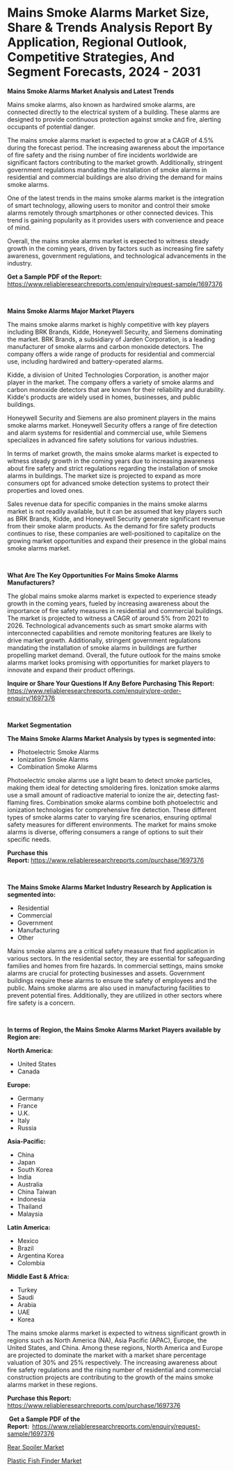 <p><h1>Mains Smoke Alarms Market Size, Share & Trends Analysis Report By Application, Regional Outlook, Competitive Strategies, And Segment Forecasts, 2024 - 2031</h1></p><p><strong>Mains Smoke Alarms Market Analysis and Latest Trends</strong></p>
<p><p>Mains smoke alarms, also known as hardwired smoke alarms, are connected directly to the electrical system of a building. These alarms are designed to provide continuous protection against smoke and fire, alerting occupants of potential danger.</p><p>The mains smoke alarms market is expected to grow at a CAGR of 4.5% during the forecast period. The increasing awareness about the importance of fire safety and the rising number of fire incidents worldwide are significant factors contributing to the market growth. Additionally, stringent government regulations mandating the installation of smoke alarms in residential and commercial buildings are also driving the demand for mains smoke alarms.</p><p>One of the latest trends in the mains smoke alarms market is the integration of smart technology, allowing users to monitor and control their smoke alarms remotely through smartphones or other connected devices. This trend is gaining popularity as it provides users with convenience and peace of mind.</p><p>Overall, the mains smoke alarms market is expected to witness steady growth in the coming years, driven by factors such as increasing fire safety awareness, government regulations, and technological advancements in the industry.</p></p>
<p><strong>Get a Sample PDF of the Report:&nbsp;</strong> <a href="https://www.reliableresearchreports.com/enquiry/request-sample/1697376">https://www.reliableresearchreports.com/enquiry/request-sample/1697376</a></p>
<p>&nbsp;</p>
<p><strong>Mains Smoke Alarms Major Market Players</strong></p>
<p><p>The mains smoke alarms market is highly competitive with key players including BRK Brands, Kidde, Honeywell Security, and Siemens dominating the market. BRK Brands, a subsidiary of Jarden Corporation, is a leading manufacturer of smoke alarms and carbon monoxide detectors. The company offers a wide range of products for residential and commercial use, including hardwired and battery-operated alarms.</p><p>Kidde, a division of United Technologies Corporation, is another major player in the market. The company offers a variety of smoke alarms and carbon monoxide detectors that are known for their reliability and durability. Kidde's products are widely used in homes, businesses, and public buildings.</p><p>Honeywell Security and Siemens are also prominent players in the mains smoke alarms market. Honeywell Security offers a range of fire detection and alarm systems for residential and commercial use, while Siemens specializes in advanced fire safety solutions for various industries.</p><p>In terms of market growth, the mains smoke alarms market is expected to witness steady growth in the coming years due to increasing awareness about fire safety and strict regulations regarding the installation of smoke alarms in buildings. The market size is projected to expand as more consumers opt for advanced smoke detection systems to protect their properties and loved ones.</p><p>Sales revenue data for specific companies in the mains smoke alarms market is not readily available, but it can be assumed that key players such as BRK Brands, Kidde, and Honeywell Security generate significant revenue from their smoke alarm products. As the demand for fire safety products continues to rise, these companies are well-positioned to capitalize on the growing market opportunities and expand their presence in the global mains smoke alarms market.</p></p>
<p>&nbsp;</p>
<p><strong>What Are The Key Opportunities For Mains Smoke Alarms Manufacturers?</strong></p>
<p><p>The global mains smoke alarms market is expected to experience steady growth in the coming years, fueled by increasing awareness about the importance of fire safety measures in residential and commercial buildings. The market is projected to witness a CAGR of around 5% from 2021 to 2026. Technological advancements such as smart smoke alarms with interconnected capabilities and remote monitoring features are likely to drive market growth. Additionally, stringent government regulations mandating the installation of smoke alarms in buildings are further propelling market demand. Overall, the future outlook for the mains smoke alarms market looks promising with opportunities for market players to innovate and expand their product offerings.</p></p>
<p><strong>Inquire or Share Your Questions If Any Before Purchasing This Report:</strong> <a href="https://www.reliableresearchreports.com/enquiry/pre-order-enquiry/1697376">https://www.reliableresearchreports.com/enquiry/pre-order-enquiry/1697376</a></p>
<p>&nbsp;</p>
<p><strong>Market Segmentation</strong></p>
<p><strong>The Mains Smoke Alarms Market Analysis by types is segmented into:</strong></p>
<p><ul><li>Photoelectric Smoke Alarms</li><li>Ionization Smoke Alarms</li><li>Combination Smoke Alarms</li></ul></p>
<p><p>Photoelectric smoke alarms use a light beam to detect smoke particles, making them ideal for detecting smoldering fires. Ionization smoke alarms use a small amount of radioactive material to ionize the air, detecting fast-flaming fires. Combination smoke alarms combine both photoelectric and ionization technologies for comprehensive fire detection. These different types of smoke alarms cater to varying fire scenarios, ensuring optimal safety measures for different environments. The market for mains smoke alarms is diverse, offering consumers a range of options to suit their specific needs.</p></p>
<p><strong>Purchase this Report:&nbsp;</strong><a href="https://www.reliableresearchreports.com/purchase/1697376">https://www.reliableresearchreports.com/purchase/1697376</a></p>
<p>&nbsp;</p>
<p><strong>The Mains Smoke Alarms Market Industry Research by Application is segmented into:</strong></p>
<p><ul><li>Residential</li><li>Commercial</li><li>Government</li><li>Manufacturing</li><li>Other</li></ul></p>
<p><p>Mains smoke alarms are a critical safety measure that find application in various sectors. In the residential sector, they are essential for safeguarding families and homes from fire hazards. In commercial settings, mains smoke alarms are crucial for protecting businesses and assets. Government buildings require these alarms to ensure the safety of employees and the public. Mains smoke alarms are also used in manufacturing facilities to prevent potential fires. Additionally, they are utilized in other sectors where fire safety is a concern.</p></p>
<p>&nbsp;</p>
<p><strong>In terms of Region, the Mains Smoke Alarms Market Players available by Region are:</strong></p>
<p>
    <p> <strong> North America: </strong>
        <ul>
            <li>United States</li>
            <li>Canada</li>
        </ul>
        </p> 
    <p> <strong> Europe: </strong>
        <ul>
            <li>Germany</li>
            <li>France</li>
            <li>U.K.</li>
            <li>Italy</li>
            <li>Russia</li>
        </ul>
        </p> 
    <p> <strong> Asia-Pacific: </strong>
        <ul>
            <li>China</li>
            <li>Japan</li>
            <li>South Korea</li>
            <li>India</li>
            <li>Australia</li>
            <li>China Taiwan</li>
            <li>Indonesia</li>
            <li>Thailand</li>
            <li>Malaysia</li>
        </ul>
        </p> 
    <p> <strong> Latin America: </strong>
        <ul>
            <li>Mexico</li>
            <li>Brazil</li>
            <li>Argentina Korea</li>
            <li>Colombia</li>
        </ul>
        </p> 
    <p> <strong> Middle East & Africa: </strong>
        <ul>
            <li>Turkey</li>
            <li>Saudi</li>
            <li>Arabia</li>
            <li>UAE</li>
            <li>Korea</li>
        </ul>
    </p>
    </p>
<p><p>The mains smoke alarms market is expected to witness significant growth in regions such as North America (NA), Asia Pacific (APAC), Europe, the United States, and China. Among these regions, North America and Europe are projected to dominate the market with a market share percentage valuation of 30% and 25% respectively. The increasing awareness about fire safety regulations and the rising number of residential and commercial construction projects are contributing to the growth of the mains smoke alarms market in these regions.</p></p>
<p><strong>Purchase this Report: </strong><a href="https://www.reliableresearchreports.com/purchase/1697376">https://www.reliableresearchreports.com/purchase/1697376</a></p>
<p>&nbsp;<strong>Get a Sample PDF of the Report:&nbsp;&nbsp;</strong><a href="https://www.reliableresearchreports.com/enquiry/request-sample/1697376">https://www.reliableresearchreports.com/enquiry/request-sample/1697376</a></p>
<p><strong></strong></p>
<p><p><a href="https://thundering-castanet-c65.notion.site/Rear-Spoiler-Market-Analysis-and-Market-Size-Global-Industry-Overview-Market-Segmentation-and-Fore-657f093778904c1eb94a49f1e17fa299">Rear Spoiler Market</a></p><p><a href="https://github.com/moyahfrancoestellec51j635wcx/Market-Research-Report-List-1/blob/main/plastic-fish-finder-market.md">Plastic Fish Finder Market</a></p></p>